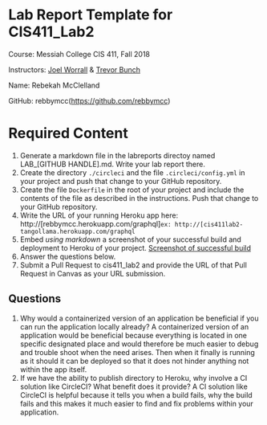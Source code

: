 # Lab Report Template for CIS411_Lab2
Course: Messiah College CIS 411, Fall 2018

Instructors: [Joel Worrall](https://github.com/tangollama) & [Trevor Bunch](https://github.com/trevordbunch)

Name: Rebekah McClelland

GitHub: rebbymcc(https://github.com/rebbymcc)

# Required Content

1. Generate a markdown file in the labreports directoy named LAB_[GITHUB HANDLE].md. Write your lab report there.
2. Create the directory ```./circleci``` and the file ```.circleci/config.yml``` in your project and push that change to your GitHub repository.
3. Create the file ```Dockerfile``` in the root of your project and include the contents of the file as described in the instructions. Push that change to your GitHub repository.
4. Write the URL of your running Heroku app here: http://[rebbymcc.herokuapp.com/graphql]```ex: http://[cis411lab2-tangollama.herokuapp.com/graphql```
5. Embed _using markdown_ a screenshot of your successful build and deployment to Heroku of your project.
  [Screenshot of successful build](rebbymcc/cis411_lab2/success.png)
6. Answer the questions below.
7. Submit a Pull Request to cis411_lab2 and provide the URL of that Pull Request in Canvas as your URL submission.

## Questions
1. Why would a containerized version of an application be beneficial if you can run the application locally already?
A containerized version of an application would be beneficial because everything is located in one specific designated place and would therefore be much easier to debug and trouble shoot when the need arises.  Then when it finally is running as it should it can be deployed so that it does not hinder anything not within the app itself. 
2. If we have the ability to publish directory to Heroku, why involve a CI solution like CircleCI? What benefit does it provide?
A CI solution like CircleCI is helpful because it tells you when a build fails, why the build fails and this makes it much easier to find and fix problems within your application.
